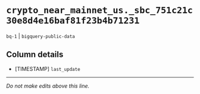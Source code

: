 # `crypto_near_mainnet_us._sbc_751c21c30e8d4e16baf81f23b4b71231`
`bq-1` | `bigquery-public-data`

## Column details
* [TIMESTAMP] `last_update`

-------------------------------------------------------------------------------
*Do not make edits above this line.*
